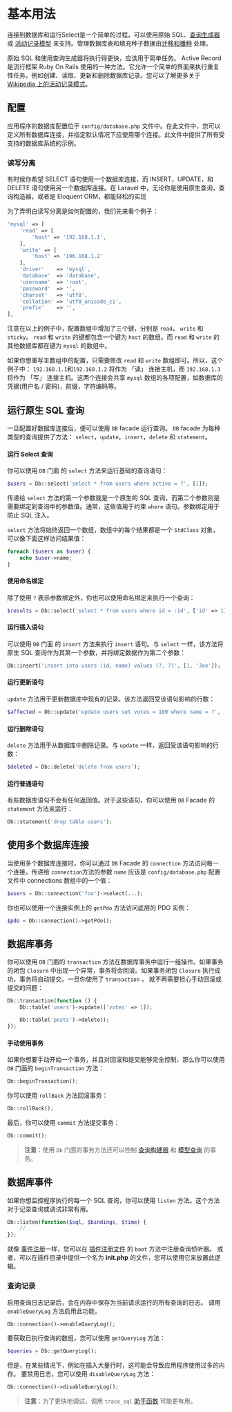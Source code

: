 # 基本用法

连接到数据库和运行Select是一个简单的过程，可以使用原始 SQL、[查询生成器](../database/query.md) 或 [活动记录模型](../database/model.md) 来支持。管理数据库表和填充种子数据由[迁移和播种](../database/structure.md) 处理。

原始 SQL 和使用查询生成器将执行得更快，应该用于简单任务。 Active Record 是流行框架 Ruby On Rails 使用的一种方法。它允许一个简单的界面来执行重复性任务，例如创建、读取、更新和删除数据库记录。您可以了解更多关于 [Wikipedia 上的活动记录模式](http://en.wikipedia.org/wiki/Active_record_pattern)。

## 配置

应用程序的数据库配置位于 `config/database.php` 文件中。在此文件中，您可以定义所有数据库连接，并指定默认情况下应使用哪个连接。此文件中提供了所有受支持的数据库系统的示例。

### 读写分离

有时候你希望 SELECT 语句使用一个数据库连接，而 INSERT，UPDATE，和 DELETE 语句使用另一个数据库连接。在 Laravel 中，无论你是使用原生查询，查询构造器，或者是 Eloquent ORM，都能轻松的实现

为了弄明白读写分离是如何配置的，我们先来看个例子：

```php
'mysql' => [
    'read' => [
        'host' => '192.168.1.1',
    ],
    'write' => [
        'host' => '196.168.1.2'
    ],
    'driver'    => 'mysql',
    'database'  => 'database',
    'username'  => 'root',
    'password'  => '',
    'charset'   => 'utf8',
    'collation' => 'utf8_unicode_ci',
    'prefix'    => '',
],
```

注意在以上的例子中，配置数组中增加了三个键，分别是 `read`， `write` 和 `sticky`。 `read` 和 `write` 的键都包含一个键为 `host` 的数组。而 `read` 和 `write` 的其他数据库都在键为 `mysql` 的数组中。

如果你想重写主数组中的配置，只需要修改 `read` 和 `write` 数组即可。所以，这个例子中： `192.168.1.1`和`192.168.1.2` 将作为 「读」 连接主机，而 `192.168.1.3` 将作为 「写」 连接主机。这两个连接会共享 `mysql` 数组的各项配置，如数据库的凭据(用户名 / 密码)，前缀，字符编码等。

## 运行原生 SQL 查询

一旦配置好数据库连接后，便可以使用 `DB` facade 运行查询。 `DB` facade 为每种类型的查询提供了方法： `select`，`update`，`insert`，`delete` 和 `statement`。

#### 运行 Select 查询

你可以使用 `DB` 门面 的 `select` 方法来运行基础的查询语句：

```php
$users = Db::select('select * from users where active = ?', [1]);
```

传递给 `select` 方法的第一个参数就是一个原生的 SQL 查询，而第二个参数则是需要绑定到查询中的参数值。通常，这些值用于约束 `where` 语句。参数绑定用于防止 SQL 注入。

`select` 方法将始终返回一个数组，数组中的每个结果都是一个 `StdClass` 对象，可以像下面这样访问结果值：

```php
foreach ($users as $user) {
    echo $user->name;
}
```

#### 使用命名绑定

除了使用 `?` 表示参数绑定外，你也可以使用命名绑定来执行一个查询：

```php
$results = Db::select('select * from users where id = :id', ['id' => 1]);
```

#### 运行插入语句

可以使用 `DB` 门面 的 `insert` 方法来执行 `insert` 语句。与 `select` 一样，该方法将原生 SQL 查询作为其第一个参数，并将绑定数据作为第二个参数：

```php
Db::insert('insert into users (id, name) values (?, ?)', [1, 'Joe']);
```

#### 运行更新语句

`update` 方法用于更新数据库中现有的记录。该方法返回受该语句影响的行数：

```php
$affected = Db::update('update users set votes = 100 where name = ?', ['John']);
```

#### 运行删除语句

`delete` 方法用于从数据库中删除记录。与 `update` 一样，返回受该语句影响的行数：

```php
$deleted = Db::delete('delete from users');
```

#### 运行普通语句

有些数据库语句不会有任何返回值。对于这些语句，你可以使用 `DB` Facade 的 `statement` 方法来运行：

```php
Db::statement('drop table users');
```

## 使用多个数据库连接

当使用多个数据库连接时，你可以通过 `DB` Facade 的 `connection` 方法访问每一个连接。传递给 `connection`方法的参数 `name` 应该是 `config/database.php` 配置文件中 connections 数组中的一个值：

```php
$users = Db::connection('foo')->select(...);
```

你也可以使用一个连接实例上的 `getPdo` 方法访问底层的 PDO 实例：

```php
$pdo = Db::connection()->getPdo();
```

## 数据库事务

你可以使用 `DB` 门面的 `transaction` 方法在数据库事务中运行一组操作。如果事务的闭包 `Closure` 中出现一个异常，事务将会回滚。如果事务闭包 `Closure` 执行成功，事务将自动提交。一旦你使用了 `transaction` ， 就不再需要担心手动回滚或提交的问题：

```php
Db::transaction(function () {
    Db::table('users')->update(['votes' => 1]);

    Db::table('posts')->delete();
});
```

#### 手动使用事务

如果你想要手动开始一个事务，并且对回滚和提交能够完全控制，那么你可以使用 `DB` 门面的 `beginTransaction` 方法：

```php
Db::beginTransaction();
```

你可以使用 `rollBack` 方法回滚事务：

```php
Db::rollBack();
```

最后，你可以使用 `commit` 方法提交事务：

```php
Db::commit();
```

> **注意**：使用 `Db` 门面的事务方法还可以控制 [查询构建器](../database/query.md) 和 [模型查询](../database/model.md) 的事务。

## 数据库事件

如果你想监控程序执行的每一个 SQL 查询，你可以使用 `listen` 方法。这个方法对于记录查询或调试非常有用。

```php
Db::listen(function($sql, $bindings, $time) {
    //
});
```

就像 [事件注册](../services/events.md#oc-where-to-register-listeners)一样，您可以在 [插件注册文件](../plugin/registration.md#oc-registration-methods) 的 `boot` 方法中注册查询侦听器。 或者，可以在插件目录中提供一个名为 **init.php** 的文件，您可以使用它来放置此逻辑。

### 查询记录

启用查询日志记录后，会在内存中保存为当前请求运行的所有查询的日志。 调用 `enableQueryLog` 方法启用此功能。

```php
Db::connection()->enableQueryLog();
```

要获取已执行查询的数组，您可以使用 `getQueryLog` 方法：

```php
$queries = Db::getQueryLog();
```

但是，在某些情况下，例如在插入大量行时，这可能会导致应用程序使用过多的内存。 要禁用日志，您可以使用 `disableQueryLog` 方法：

```php
Db::connection()->disableQueryLog();
```

> **注意**：为了更快地调试，调用 `trace_sql` [助手函数](../services/error-log.md#oc-helper-functions) 可能更有用。
